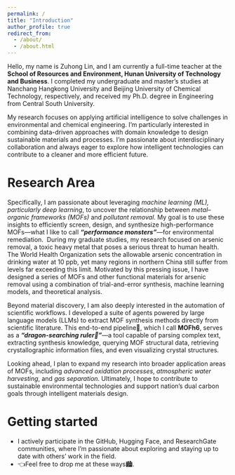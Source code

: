 ```yaml
---
permalink: /
title: "Introduction"
author_profile: true
redirect_from: 
  - /about/
  - /about.html
---
```


Hello, my name is Zuhong Lin, and I am currently a full-time teacher at the **School of Resources and Environment, Hunan University of Technology and Business**. I completed my undergraduate and master’s studies at Nanchang Hangkong University and Beijing University of Chemical Technology, respectively, and received my Ph.D. degree in Engineering from Central South University.

My research focuses on applying artificial intelligence to solve challenges in environmental and chemical engineering. I’m particularly interested in combining data-driven approaches with domain knowledge to design sustainable materials and processes. I’m passionate about interdisciplinary collaboration and always eager to explore how intelligent technologies can contribute to a cleaner and more efficient future.

Research Area
======
Specifically, I am passionate about leveraging *machine learning (ML), particularly deep learning*, to uncover the relationship between *metal–organic frameworks (MOFs)* and *pollutant removal*. My goal is to use these insights to efficiently screen, design, and synthesize high-performance MOFs—what I like to call ***“performance monsters”***—for environmental remediation.
﻿
During my graduate studies, my research focused on arsenic removal, a toxic heavy metal that poses a serious threat to human health. The World Health Organization sets the allowable arsenic concentration in drinking water at 10 ppb, yet many regions in northern China still suffer from levels far exceeding this limit. Motivated by this pressing issue, I have designed a series of MOFs and other functional materials for arsenic removal using a combination of trial-and-error synthesis, machine learning models, and theoretical analysis.

Beyond material discovery, I am also deeply interested in the automation of scientific workflows. I developed a suite of agents powered by large language models (LLMs) to extract MOF synthesis methods directly from scientific literature. This end-to-end pipeline🤖, which I call **MOFh6**, serves as a ***“dragon-searching ruler📏”***—a tool capable of parsing complex text, extracting synthesis knowledge, querying MOF structural data, retrieving crystallographic information files, and even visualizing crystal structures.

Looking ahead, I plan to expand my research into broader application areas of MOFs, including *advanced oxidation processes*, *atmospheric water harvesting*, and *gas separation*. Ultimately, I hope to contribute to sustainable environmental technologies and support nation’s dual carbon goals through intelligent materials design.

Getting started
======
- I actively participate in the GitHub, Hugging Face, and ResearchGate communities, where I’m passionate about exploring and staying up to date with others’ work in the field.
- 👈Feel free to drop me at these ways🏙️.

